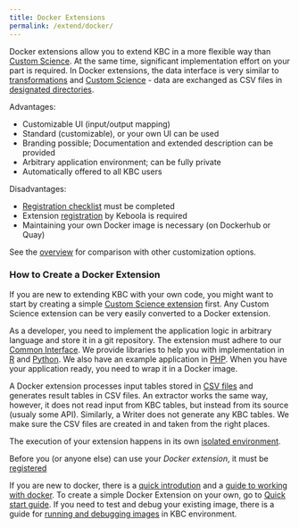 ```yaml
---
title: Docker Extensions
permalink: /extend/docker/
---
```


Docker extensions allow you to extend KBC in a more flexible way than [Custom Science](/extend/custom-science/). At the same 
time, significant implementation effort on your part is required. In Docker extensions, the data interface is 
very similar to [transformations](https://help.keboola.com/transformations/) 
and [Custom Science](/extend/custom-science/) - data are exchanged as 
CSV files in [designated directories](/extend/common-interface/).


Advantages:

* Customizable UI (input/output mapping) 
* Standard (customizable), or your own UI can be used
* Branding possible; Documentation and extended description can be provided
* Arbitrary application environment; can be fully private
* Automatically offered to all KBC users

Disadvantages:

* [Registration checklist](/extend/registration/checklist/) must be completed
* Extension [registration](/extend/registration/) by Keboola is required
* Maintaining your own Docker image is necessary (on Dockerhub or Quay)

See the [overview](/extend/) for comparison with other customization options.


### How to Create a Docker Extension
If you are new to extending KBC with your own code, you might want to start by creating a 
simple [Custom Science extension](/extend/custom-science/) first. Any Custom Science extension can be very easily 
converted to a Docker extension. 

As a developer, you need to implement the application logic in arbitrary language and store it in a git repository. 
The extension must adhere to our [Common Interface](/extend/common-interface/).
We provide libraries to help you with implementation in
 [R](https://github.com/keboola/r-docker-application) and [Python](https://github.com/keboola/python-docker-application). 
 We also have an example application in [PHP](https://github.com/keboola/docker-demo-app). When you have your
 application ready, you need to wrap it in a Docker image. 

A Docker extension processes input tables stored in [CSV files](/extend/common-interface/) and generates 
result tables in CSV files.  An extractor works the same way, however, it does not read input from 
KBC tables, but instead from its source (usualy some API). Similarly, a Writer does not generate any KBC tables. 
We make sure the CSV files are created in and taken from the right places. 

The execution of your extension happens in its own [isolated environment](/architecture/docker-bundle/).

Before you (or anyone else) can use your *Docker extension*, it must be [registered](/extend/registration/) 

If you are new to docker, there is a [quick introdution](/extend/docker/tutorial/) and a 
 [guide to working with docker](/extend/docker/tutorial/howto/). 
To create a simple Docker Extension on your own, go to [Quick start guide](/extend/docker/quick-start/).
If you need to test and debug your existing image, there is a guide 
for [running and debugging images](/extend/docker/running/) in KBC environment.
